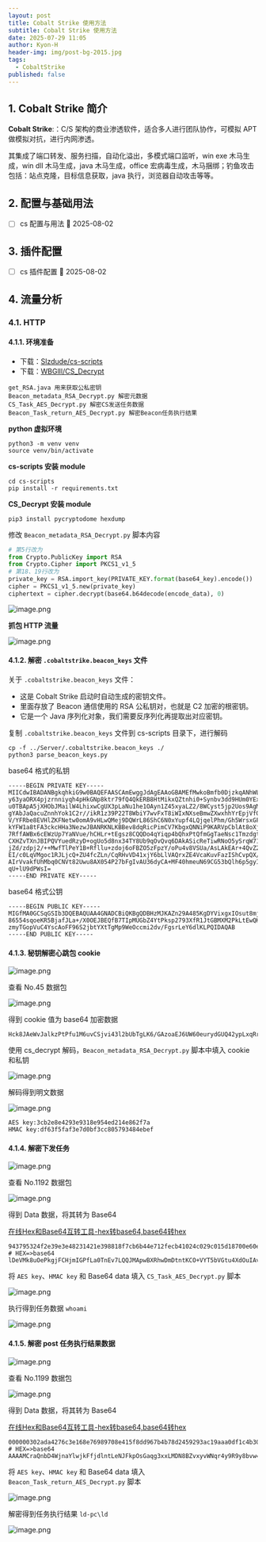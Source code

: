```yaml
---
layout: post
title: Cobalt Strike 使用方法
subtitle: Cobalt Strike 使用方法
date: 2025-07-29 11:05
author: Kyon-H
header-img: img/post-bg-2015.jpg
tags:
  - CobaltStrike
published: false
---
```

## 1. Cobalt Strike 简介

**Cobalt Strike**:：C/S 架构的商业渗透软件，适合多人进行团队协作，可模拟 APT 做模拟对抗，进行内网渗透。

其集成了端口转发、服务扫描，自动化溢出，多模式端口监听，win exe 木马生成，win dll 木马生成，java 木马生成，office 宏病毒生成，木马捆绑；钓鱼攻击包括：站点克隆，目标信息获取，java 执行，浏览器自动攻击等等。

## 2. 配置与基础用法

- [ ] cs 配置与用法 🛫 2025-08-02 

## 3. 插件配置

- [ ] cs 插件配置 📅 2025-08-02

## 4. 流量分析

### 4.1. HTTP

#### 4.1.1. 环境准备

- 下载：[Slzdude/cs-scripts](https://github.com/Slzdude/cs-scripts)
- 下载：[WBGlIl/CS_Decrypt](https://github.com/WBGlIl/CS_Decrypt)

```text
get_RSA.java 用来获取公私密钥
Beacon_metadata_RSA_Decrypt.py 解密元数据
CS_Task_AES_Decrypt.py 解密CS发送任务数据
Beacon_Task_return_AES_Decrypt.py 解密Beacon任务执行结果
```

**python 虚拟环境**

```shell
python3 -m venv venv
source venv/bin/activate
```

**cs-scripts 安装 module**

```shell
cd cs-scripts
pip install -r requirements.txt
```

**CS_Decrypt 安装 module**

```shell
pip3 install pycryptodome hexdump
```

修改 `Beacon_metadata_RSA_Decrypt.py` 脚本内容

```python
# 第5行改为
from Crypto.PublicKey import RSA  
from Crypto.Cipher import PKCS1_v1_5
# 第18、19行改为
private_key = RSA.import_key(PRIVATE_KEY.format(base64_key).encode())
cipher = PKCS1_v1_5.new(private_key)
ciphertext = cipher.decrypt(base64.b64decode(encode_data), 0)
```

![image.png](https://img.ghostliner.top/MNTJyW.png)

**抓包 HTTP 流量**

![image.png](https://img.ghostliner.top/BA3uKX.png)

#### 4.1.2. 解密 `.cobaltstrike.beacon_keys` 文件

关于 `.cobaltstrike.beacon_keys` 文件：
- 这是 Cobalt Strike 启动时自动生成的密钥文件。
- 里面存放了 Beacon 通信使用的 RSA 公私钥对，也就是 C2 加密的根密钥。
- 它是一个 Java 序列化对象，我们需要反序列化再提取出对应密钥。

复制 `.cobaltstrike.beacon_keys` 文件到 cs-scripts 目录下，进行解码

```shell
cp -f ../Server/.cobaltstrike.beacon_keys ./
python3 parse_beacon_keys.py
```

base64 格式的私钥

```
-----BEGIN PRIVATE KEY-----
MIICdwIBADANBgkqhkiG9w0BAQEFAASCAmEwggJdAgEAAoGBAMEfMwkoBmfb0DjzkqANhWLGDEg6
y63yaORX4pjzrnniyqh4pHkGNp8ktr79fQ4QkERB8HtMikxQZtnhi0+Synbv3dd9HUm0YExczY+Q
u0TBApA5jXHObJMailW4LhixwCgUX3pLaNu1he1OAyn1Z45xyaLZ2/8WCyst5jp2Uos9AgMBAAEC
gYAbJaQacuZnnhYok1C2r//ikR1z39P22T8WbiY7wvFxT8iWIxNXseBmwZXwxhhYrEpjVfOUmX9N
V/YFRbe8EVHlZKFNetw0omA9vHLwQMej9DQWrL86ShC6N0xYupf4LQjqelPhm/Gh5WrsxGFVctHQ
kYFW1a8tFA3ckcHHa3NezwJBANRKNLKBBev8dqRicPimCV7KbgxQNNiP9KARVpCblAt8oXj8qbH7
7RffAWBx6cEWzUp7YaNVue/hCHLr+tEgsz8CQQDo4qYiqp4bQhxPtQfmGgTaeNsc1Tmzdgtk4R5r
CXHZvTXnJBIPQVYuedRzyD+ogUo5d8nx34TY8Ub9qOvQvq6DAkASicReTiwRNoO5ySrqW713vJ+t
jZd/zdpj2/++MwfTlPeY1B+Rfllu+zdoj6oFBZO5zFpzY/oPu4v8VSUa/AsLAkEAr+4QvZ2Q5Vyz
EI/c0LqVMgoc1RJLjcQ+ZU4fcZLn/CqRHvVD41xjY6bLlVAQrxZE4VcaKuvFazIShCvpQX/bSwJB
AIrVvakfUhMbq0CNVt82Uwu8AX054P27bFgIvAU36dyCA+MF40hmeuN69CG53bQlh6p5gyIFvlVi
qU+lU9dPWsI=
-----END PRIVATE KEY-----
```

base64 格式公钥

```
-----BEGIN PUBLIC KEY-----
MIGfMA0GCSqGSIb3DQEBAQUAA4GNADCBiQKBgQDBHzMJKAZn29A485KgDYVixgxIOsut8mjkV+KY
86554sqoeKR5BjafJLa+/X0OEJBEQfB7TIpMUGbZ4YtPksp2793XfR1JtGBMXM2PkLtEwQKQOY1x
zmyTGopVuC4YscAoFF96S2jbtYXtTgMp9WeOccmi2dv/FgsrLeY6dlKLPQIDAQAB
-----END PUBLIC KEY-----
```

#### 4.1.3. 秘钥解密心跳包 cookie

![image.png](https://img.ghostliner.top/BA3uKX.png)

查看 No.45 数据包

![image.png](https://img.ghostliner.top/xjPhx8.png)

得到 cookie 值为 base64 加密数据

```text
Hck8JAeWvJalkzPtPfu1M6uvCSjvi43l2bUbTgLK6/GAzoaEJ6UW60eurydGUQ42ypLxqRrOEiWYsXSHc4S5XErhbvaj6D8KlFzWMFRt5/tJCQjQmMv3pb3ziHSXp9ej65DFAjyn/Osh3smIVR+1VCAte7EogvDlgWspn+AYE70=
```

使用 cs_decrypt 解码，`Beacon_metadata_RSA_Decrypt.py` 脚本中填入 cookie 和私钥

![image.png](https://img.ghostliner.top/XNQNXs.png)

解码得到明文数据

![image.png](https://img.ghostliner.top/DOC2Xq.png)

```
AES key:3cb2e8e4293e9318e954ed214e862f7a
HMAC key:df63f5faf3e7d0bf3cc805793484ebef
```

#### 4.1.4. 解密下发任务

![image.png](https://img.ghostliner.top/BA3uKX.png)

查看 No.1192 数据包

![image.png](https://img.ghostliner.top/bcI5MB.png)

得到 Data 数据，将其转为 Base64

[在线Hex和Base64互转工具-hex转base64,base64转hex](https://config.net.cn/tools/HexToBase64.html)

```
943795324f2e39e3e48231421e398818f7cb6b44e712fecb41024c029c015d18700e60ed9ed2823be5584f96d51adbb85dd3ae200be7a10287fb5a7e96909e85
# HEX=>base64
lDeVMk8uOePkgjFCHjmIGPfLa0TnEv7LQQJMApwBXRhwDmDtntKCO+VYT5bVGtu4XdOuIAvnoQKH+1p+lpCehQ==
```

将 `AES key`、`HMAC key` 和 Base64 data 填入 `CS_Task_AES_Decrypt.py` 脚本

![image.png](https://img.ghostliner.top/AFVgE9.png)

执行得到任务数据 `whoami`

![image.png](https://img.ghostliner.top/2RvCI8.png)

#### 4.1.5. 解密 post 任务执行结果数据

![image.png](https://img.ghostliner.top/BA3uKX.png)

查看 No.1199 数据包

![image.png](https://img.ghostliner.top/8zID6A.png)

得到 Data 数据，将其转为 Base64

[在线Hex和Base64互转工具-hex转base64,base64转hex](https://config.net.cn/tools/HexToBase64.html)

```
000000302ada4276c3e168e76989708e415f8dd967b4b78d2459293ac19aaa0df1c4b30337c059bf1caf58daabe32f51f72f1bbf
# HEX=>base64
AAAAMCraQnbD4WjnaYlwjkFfjdlntLeNJFkpOsGaqg3xxLMDN8BZvxyvWNqr4y9R9y8bvw==
```

将 `AES key`、`HMAC key` 和 Base64 data 填入 `Beacon_Task_return_AES_Decrypt.py` 脚本

![image.png](https://img.ghostliner.top/5MVyd4.png)

解密得到任务执行结果 `ld-pc\ld`

![image.png](https://img.ghostliner.top/Z0qRAK.png)
